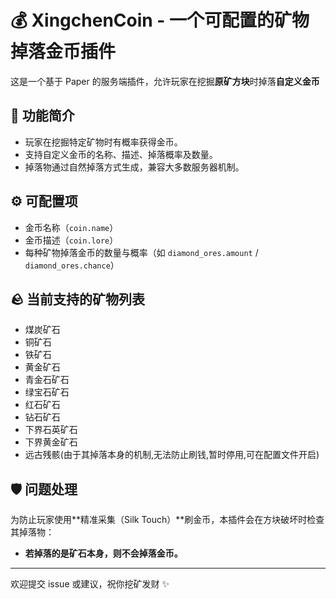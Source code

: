 # 💰 XingchenCoin - 一个可配置的矿物掉落金币插件

这是一个基于 Paper 的服务端插件，允许玩家在挖掘**原矿方块**时掉落**自定义金币**

## 🔧 功能简介
- 玩家在挖掘特定矿物时有概率获得金币。
- 支持自定义金币的名称、描述、掉落概率及数量。
- 掉落物通过自然掉落方式生成，兼容大多数服务器机制。

## ⚙️ 可配置项
- 金币名称（`coin.name`）  
- 金币描述（`coin.lore`）  
- 每种矿物掉落金币的数量与概率（如 `diamond_ores.amount` / `diamond_ores.chance`）

## 🪨 当前支持的矿物列表
- 煤炭矿石  
- 铜矿石  
- 铁矿石  
- 黄金矿石  
- 青金石矿石  
- 绿宝石矿石  
- 红石矿石  
- 钻石矿石
- 下界石英矿石
- 下界黄金矿石
- 远古残骸(由于其掉落本身的机制,无法防止刷钱,暂时停用,可在配置文件开启)

## 🛡️ 问题处理
为防止玩家使用**精准采集（Silk Touch）**刷金币，本插件会在方块破坏时检查其掉落物：
- **若掉落的是矿石本身，则不会掉落金币。**

---

欢迎提交 issue 或建议，祝你挖矿发财 ✨
